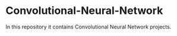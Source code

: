 # Convolutional-Neural-Network
In this repository it contains Convolutional Neural Network projects.
